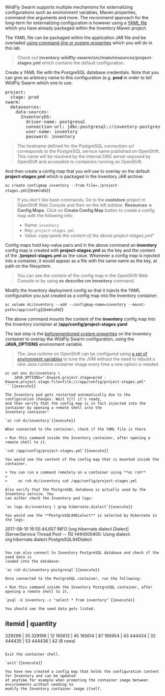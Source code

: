 WildFly Swarm supports multiple mechanisms for externalizing configurations such as environment variables, 
Maven properties, command-line arguments and more. The recommend approach for the long-term for externalizing 
configuration is however using a [YAML file](https://reference.wildfly-swarm.io/configuration.html#_using_yaml) 
which you have already packaged within the Inventory Maven project.

The YAML file can be packaged within the application JAR file and be overladed 
[using command-line or system properties](https://wildfly-swarm.gitbooks.io/wildfly-swarm-users-guide/configuration/project_stages.html#_command_line_switches_system_properties) which you will do in this lab.

> Check out **inventory-wildfly-swarm/src/main/resources/project-stages.yml** which contains the default configuration.

Create a YAML file with the PostgreSQL database credentials. Note that you can give an arbitrary 
name to this configuration (e.g. **prod** in order to tell WildFly Swarm which one to use:

<pre class="file" data-filename="./project-stages.yml" data-target="replace">
project:
  stage: prod
swarm:
  datasources:
    data-sources:
      InventoryDS:
        driver-name: postgresql
        connection-url: jdbc:postgresql://inventory-postgresql:5432/inventory
        user-name: inventory
        password: inventory
</pre>

> The hostname defined for the PostgreSQL connection-url corresponds to the PostgreSQL 
> service name published on OpenShift. This name will be resolved by the internal DNS server 
> exposed by OpenShift and accessible to containers running on OpenShift.

And then create a config map that you will use to overlay on the default **project-stages.yml** which is 
packaged in the Inventory JAR archive:

`oc create configmap inventory --from-file=./project-stages.yml`{{execute}}

> If you don't like bash commands, Go to the **coolstore** 
> project in OpenShift Web Console and then on the left sidebar, **Resources &rarr; Config Maps**. Click 
> on **Create Config Map** button to create a config map with the following info:
> 
> * Name: `inventory`
> * Key: `project-stages.yml`
> * Value: *copy-paste the content of the above project-stages.yml**

Config maps hold key-value pairs and in the above command an **inventory** config map 
is created with **project-stages.yml** as the key and the content of the **./project-stages.yml** as the 
value. Whenever a config map is injected into a container, it would appear as a file with the same 
name as the key, at path on the filesystem.

> You can see the content of the config map in the OpenShift Web Console or by 
> using **oc describe cm inventory** command.

Modify the Inventory deployment config so that it injects the YAML configuration you just created as 
a config map into the Inventory container:

`oc volume dc/inventory --add --configmap-name=inventory --mount-path=/app/config`{{execute}}

The above command mounts the content of the **inventory** config map into the Inventory container 
at **/app/config/project-stages.yaml**

The last step is the [beforementioned system properties](https://wildfly-swarm.gitbooks.io/wildfly-swarm-users-guide/configuration/project_stages.html#_command_line_switches_system_properties) on the Inventory container to overlay the 
WildFly Swarm configuration, using the **JAVA_OPTIONS** environment variable. 

> The Java runtime on OpenShift can be configured using 
> [a set of environment variables](https://access.redhat.com/documentation/en-us/red_hat_jboss_middleware_for_openshift/3/html/red_hat_java_s2i_for_openshift/reference#configuration_environment_variables) 
> to tune the JVM without the need to rebuild a new Java runtime container image every time a new option is needed.

```
oc set env dc/inventory \
    JAVA_OPTIONS="-Dswarm.project.stage=prod -Dswarm.project.stage.file=file:///app/config/project-stages.yml"
```{{execute}}

The Inventory pod gets restarted automatically due to the configuration changes. Wait till it's ready, 
and then verify that the config map is in fact injected into the container by opening a remote shell into the 
Inventory container:

`oc rsh dc/inventory`{{execute}}

When connected to the container, check if the YAML file is there

> Run this command inside the Inventory container, after opening a remote shell to it.

`cat /app/config/project-stages.yml`{{execute}}

You would see the content of the config map that is mounted inside the container.

> You can run a command remotely on a container using **oc rsh**
> 
>     oc rsh dc/inventory cat /app/config/project-stages.yml

Also verify that the PostgreSQL database is actually used by the Inventory service. You 
can either check the Inventory pod logs:

`oc logs dc/inventory | grep hibernate.dialect`{{execute}}

You would see the **PostgreSQL94Dialect** is selected by Hibernate in the logs:

```
2017-08-10 16:55:44,657 INFO  [org.hibernate.dialect.Dialect] (ServerService Thread Pool -- 15) HHH000400: Using dialect: org.hibernate.dialect.PostgreSQL94Dialect
```

You can also connect to Inventory PostgreSQL database and check if the seed data is 
loaded into the database:

`oc rsh dc/inventory-postgresql`{{execute}}

Once connected to the PostgreSQL container, run the following:

> Run this command inside the Inventory PostgreSQL container, after opening a remote shell to it.

`psql -U inventory -c "select * from inventory"`{{execute}}

You should see the seed data gets listed.

```
 itemid | quantity
------------------
 329299 |       35
 329199 |       12
 165613 |       45
 165614 |       87
 165954 |       43
 444434 |       32
 444435 |       53
 444436 |       42
(8 rows)
```

Exit the container shell.

`exit`{{execute}}

You have now created a config map that holds the configuration content for Inventory and can be updated 
at anytime for example when promoting the container image between environments without needing to 
modify the Inventory container image itself. 